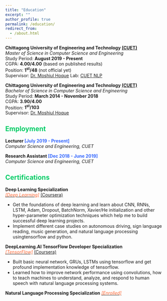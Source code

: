 ```yaml
---
title: "Education"
excerpt: ""
author_profile: true
permalink: /education/
redirect_from: 
  - /about.html
---
```



**Chittagong University of Engineering and Technology [(CUET)](https://www.cuet.ac.bd/dept/cse)**   
*Master of Science in Computer Science and Engineering*   
Study Period: <b>August 2019 - Present</b>   
CGPA: <b>4.00/4.00</b> (based on published results)   
Position: <b>1<sup>st</sup>/48</b> (not official yet)    
Supervisor: [Dr. Moshiul Hoque](https://cuetnlp.com/people/) Lab: [CUET NLP](https://cuetnlp.com)


**Chittagong University of Engineering and Technology [(CUET)](https://www.cuet.ac.bd/dept/cse)**   
*Bachelor of Science in Computer Science and Engineering*   
Study Period: <b>March 2014 - November 2018</b>   
CGPA: <b>3.90/4.00</b>  
Position: <b>1<sup>st</sup>/103</b>   
Supervisor: [Dr. Moshiul Hoque](https://cuetnlp.com/people/) 


## <font color="#00cc66"> Employment </font>
 **Lecturer <font color="#3366ff">[July 2019 - Present]</font>**   
 *Computer Science and Engineering, CUET*

 **Research Assistant <font color="#3366ff">[Dec 2018 - June 2019]</font>**    
 *Computer Science and Engineering, CUET*

## <font color="#00cc66"> Certifications </font>

**Deep Learning Specialization**   
[*<font color="#ff6633">[Deep Learning]</font>*](https://www.coursera.org/account/accomplishments/specialization/certificate/ELLF6SH732TL) [(Coursera)](https://www.coursera.org/specializations/deep-learning)

   * Get the foundations of deep learning and learn about CNN, RNNs, LSTM, Adam, Dropout, BatchNorm, Xavier/He initialization and other hyper-parameter optimization techniques which help me to build successful deep learning projects.
   * Implement different case studies on autonomous driving, sign language reading, music generation, and natural language processing usingtensorflow and python.
          
**DeepLearning.AI TensorFlow Developer Specialization**  
[*<font color="#ff6633">[TensorFlow]</font>*](https://www.coursera.org/account/accomplishments/specialization/certificate/5E2FDBG5ALDR) [(Coursera)](https://www.coursera.org/professional-certificates/tensorflow-in-practice)
  * Built basic neural network, GRUs, LSTMs using tensorflow and get profound implementation knowledge of tensorflow.
  * Learned how to improve network performance using convolutions,  how to teach machines to understand, analyze, and respond to human speech with natural language processing systems.

**Natural Language Processing Specialization**
[*<font color="#ff6633">[Enrolled]</font>*](https://www.coursera.org/specializations/natural-language-processing?)
